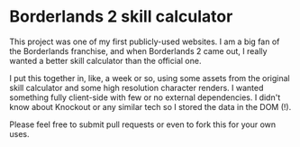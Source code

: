 # Borderlands 2 skill calculator

This project was one of my first publicly-used websites. I am a big fan of the Borderlands franchise, and when Borderlands 2 came out, I really wanted a better skill calculator than the official one.

I put this together in, like, a week or so, using some assets from the original skill calculator and some high resolution character renders. I wanted something fully client-side with few or no external dependencies. I didn't know about Knockout or any similar tech so I stored the data in the DOM (!).

Please feel free to submit pull requests or even to fork this for your own uses.
